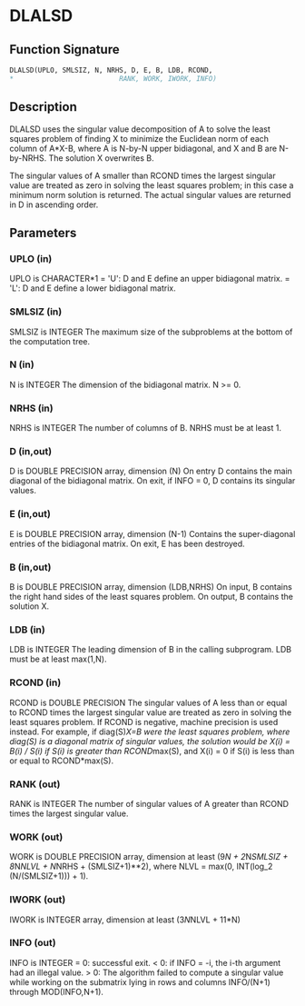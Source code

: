 # DLALSD

## Function Signature

```fortran
DLALSD(UPLO, SMLSIZ, N, NRHS, D, E, B, LDB, RCOND,
*                          RANK, WORK, IWORK, INFO)
```

## Description


 DLALSD uses the singular value decomposition of A to solve the least
 squares problem of finding X to minimize the Euclidean norm of each
 column of A*X-B, where A is N-by-N upper bidiagonal, and X and B
 are N-by-NRHS. The solution X overwrites B.

 The singular values of A smaller than RCOND times the largest
 singular value are treated as zero in solving the least squares
 problem; in this case a minimum norm solution is returned.
 The actual singular values are returned in D in ascending order.


## Parameters

### UPLO (in)

UPLO is CHARACTER*1 = 'U': D and E define an upper bidiagonal matrix. = 'L': D and E define a lower bidiagonal matrix.

### SMLSIZ (in)

SMLSIZ is INTEGER The maximum size of the subproblems at the bottom of the computation tree.

### N (in)

N is INTEGER The dimension of the bidiagonal matrix. N >= 0.

### NRHS (in)

NRHS is INTEGER The number of columns of B. NRHS must be at least 1.

### D (in,out)

D is DOUBLE PRECISION array, dimension (N) On entry D contains the main diagonal of the bidiagonal matrix. On exit, if INFO = 0, D contains its singular values.

### E (in,out)

E is DOUBLE PRECISION array, dimension (N-1) Contains the super-diagonal entries of the bidiagonal matrix. On exit, E has been destroyed.

### B (in,out)

B is DOUBLE PRECISION array, dimension (LDB,NRHS) On input, B contains the right hand sides of the least squares problem. On output, B contains the solution X.

### LDB (in)

LDB is INTEGER The leading dimension of B in the calling subprogram. LDB must be at least max(1,N).

### RCOND (in)

RCOND is DOUBLE PRECISION The singular values of A less than or equal to RCOND times the largest singular value are treated as zero in solving the least squares problem. If RCOND is negative, machine precision is used instead. For example, if diag(S)*X=B were the least squares problem, where diag(S) is a diagonal matrix of singular values, the solution would be X(i) = B(i) / S(i) if S(i) is greater than RCOND*max(S), and X(i) = 0 if S(i) is less than or equal to RCOND*max(S).

### RANK (out)

RANK is INTEGER The number of singular values of A greater than RCOND times the largest singular value.

### WORK (out)

WORK is DOUBLE PRECISION array, dimension at least (9*N + 2*N*SMLSIZ + 8*N*NLVL + N*NRHS + (SMLSIZ+1)**2), where NLVL = max(0, INT(log_2 (N/(SMLSIZ+1))) + 1).

### IWORK (out)

IWORK is INTEGER array, dimension at least (3*N*NLVL + 11*N)

### INFO (out)

INFO is INTEGER = 0: successful exit. < 0: if INFO = -i, the i-th argument had an illegal value. > 0: The algorithm failed to compute a singular value while working on the submatrix lying in rows and columns INFO/(N+1) through MOD(INFO,N+1).

